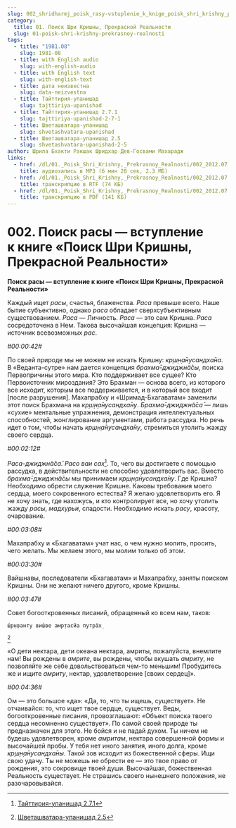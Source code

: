 ```yaml
---
slug: 002_shridharmj_poisk_rasy-vstuplenie_k_knige_poisk_shri_krishny_prekrasnoj_realnosti
category:
  title: 01. Поиск Шри Кришны, Прекрасной Реальности
  slug: 01-poisk-shri-krishny-prekrasnoy-realnosti
tags:
  - title: "1981.08"
    slug: 1981-08
  - title: with English audio
    slug: with-english-audio
  - title: with English text
    slug: with-english-text
  - title: дата неизвестна
    slug: data-neizvestna
  - title: Тайттирия-упанишад
    slug: tajttiriya-upanishad
  - title: Тайттирия-упанишад 2.7.1
    slug: tajttiriya-upanishad-2-7-1
  - title: Шветашватара-упанишад
    slug: shvetashvatara-upanishad
  - title: Шветашватара-упанишад 2.5
    slug: shvetashvatara-upanishad-2-5
author: Шрила Бхакти Ракшак Шридхар Дев-Госвами Махарадж
links:
  - href: /dl/01._Poisk_Shri_Krishny,_Prekrasnoy_Realnosti/002_2012.07.25.15_ShridharMj_Poisk_rasy--vstuplenie_k_knige_Poisk_Shri_Krishny_Prekrasnoj_Realnosti.mp3
    title: аудиозапись в MP3 (6 мин 28 сек, 2.3 МБ)
  - href: /dl/01._Poisk_Shri_Krishny,_Prekrasnoy_Realnosti/002_2012.07.25.15_ShridharMj_Poisk_rasy--vstuplenie_k_knige_Poisk_Shri_Krishny_Prekrasnoj_Realnosti.rtf
    title: транскрипцию в RTF (74 КБ)
  - href: /dl/01._Poisk_Shri_Krishny,_Prekrasnoy_Realnosti/002_2012.07.25.15_ShridharMj_Poisk_rasy--vstuplenie_k_knige_Poisk_Shri_Krishny_Prekrasnoj_Realnosti.pdf
    title: транскрипцию в PDF (141 КБ)
---
```


# 002. Поиск расы — вступление к книге «Поиск Шри Кришны, Прекрасной Реальности»

**Поиск расы — вступление к книге «Поиск Шри Кришны, Прекрасной Реальности»**

Каждый ищет *расы*, счастья, блаженства. *Раса* превыше всего. Наше бытие субъективно, однако *раса* обладает сверхсубъективным существованием. *Раса* — Личность. *Раса* — это сам Кришна. *Раса* сосредоточена в Нем. Такова высочайшая концепция: Кришна — источник всевозможных *рас*.

*#00:00:42#*

По своей природе мы не можем не искать Кришну: *кр̣ш̣н̣а̄нусандха̄на*. В «Веданта-сутре» нам дается концепция *брахма̄-джиджн̃а̄сы*, поиска Первопричины этого мира. Кто поддерживает все сущее? Кто Первоисточник мироздания? Это Брахман — основа всего, из которого все исходит, которым все поддерживается, и в который все входит [после разрушения]. Махапрабху и «Шримад-Бхагаватам» заменили этот поиск Брахмана на *кр̣ш̣н̣а̄нусандха̄ну*. *Брахма̄-джиджн̃а̄са̄* — лишь «сухие» ментальные упражнения, демонстрация интеллектуальных способностей, жонглирование аргументами, работа рассудка. Но речь идет о том, чтобы начать *кр̣ш̣н̣а̄нусандха̄ну*, стремиться утолить жажду своего сердца.

*#00:02:12#*

*Раса-джиджн̃а̄са̄. Расо ваи сах̣*[^ftnref1]. То, чего вы достигаете с помощью рассудка, в действительности не способно удовлетворить вас. Вместо *брахма̄-джиджн̃а̄сы* мы принимаем *кр̣ш̣н̣а̄нусандха̄ну*. Где Кришна? Необходимо обрести служение Кришне. Каковы требования моего сердца, моего сокровенного естества? Я желаю удовлетворить его. Я не хочу знать, где нахожусь, и кто контролирует все, но хочу утолить жажду *расы*, *мадхурьи*, сладости. Необходимо искать *расу*, красоту, очарование.

*#00:03:08#*

Махапрабху и «Бхагаватам» учат нас, о чем нужно молить, просить, чего желать. Мы желаем этого, мы молим только об этом.

*#00:03:30#*

Вайшнавы, последователи «Бхагаватам» и Махапрабху, заняты поиском Кришны. Они не желают ничего другого, кроме Кришны.

*#00:03:47#*

Совет богооткровенных писаний, обращенный ко всем нам, таков:

    ш́р̣н̣ванту виш́ве амр̣тасйа путра̄х̣
[^ftnref2]

«О дети нектара, дети океана нектара, амриты, пожалуйста, внемлите нам! Вы рождены в *амрите*, вы рождены, чтобы вкушать *амриту*, не позволяйте же себе довольствоваться чем-то меньшим! Пробудитесь же и ищите *амриту*, нектар, удовлетворение [своих сердец]».

*#00:04:36#*

Ом — это большое «да»: «Да, то, что ты ищешь, существует». Не отчаивайся: то, что ищет твое сердце, существует. Веды, богооткровенные писания, провозглашают: «Объект поиска твоего сердца несомненно существует». По самой своей природе ты предназначен для этого. Не бойся и не падай духом. Ты ничем не будешь удовлетворен, кроме *амритам*, нектара совершенной формы и высочайшей пробы. У тебя нет иного занятия, иного долга, кроме *кр̣ш̣н̣а̄нусандха̄ны*. Такой зов исходит из божественной сферы. Ищи свою удачу. Ты не можешь не обрести ее — это твое право от рождения, это сокровище твоей души. Высочайшая, божественная Реальность существует. Не страшись своего нынешнего положения, не разочаровывайся.



[^ftnref1]: [Тайттирия-упанишад 2.7.1](../notes/tajttiriya-upanishad/tajttiriya-upanishad-2-7-1.md)

[^ftnref2]: [Шветашватара-упанишад 2.5](../notes/shvetashvatara-upanishad/shvetashvatara-upanishad-2-5.md)
